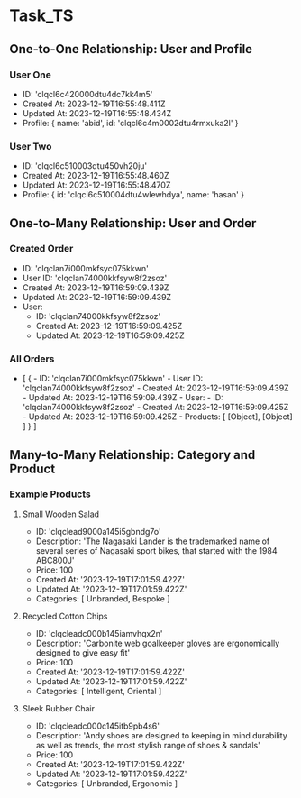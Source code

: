 # Task_TS

## One-to-One Relationship: User and Profile

### User One

- ID: 'clqcl6c420000dtu4dc7kk4m5'
- Created At: 2023-12-19T16:55:48.411Z
- Updated At: 2023-12-19T16:55:48.434Z
- Profile: { name: 'abid', id: 'clqcl6c4m0002dtu4rmxuka2l' }

### User Two

- ID: 'clqcl6c510003dtu450vh20ju'
- Created At: 2023-12-19T16:55:48.460Z
- Updated At: 2023-12-19T16:55:48.470Z
- Profile: { id: 'clqcl6c510004dtu4wlewhdya', name: 'hasan' }

## One-to-Many Relationship: User and Order

### Created Order

- ID: 'clqclan7i000mkfsyc075kkwn'
- User ID: 'clqclan74000kkfsyw8f2zsoz'
- Created At: 2023-12-19T16:59:09.439Z
- Updated At: 2023-12-19T16:59:09.439Z
- User:
  - ID: 'clqclan74000kkfsyw8f2zsoz'
  - Created At: 2023-12-19T16:59:09.425Z
  - Updated At: 2023-12-19T16:59:09.425Z

### All Orders

- [
  { - ID: 'clqclan7i000mkfsyc075kkwn' - User ID: 'clqclan74000kkfsyw8f2zsoz' - Created At: 2023-12-19T16:59:09.439Z - Updated At: 2023-12-19T16:59:09.439Z - User: - ID: 'clqclan74000kkfsyw8f2zsoz' - Created At: 2023-12-19T16:59:09.425Z - Updated At: 2023-12-19T16:59:09.425Z - Products: [ [Object], [Object] ]
  }
  ]

## Many-to-Many Relationship: Category and Product

### Example Products

1. Small Wooden Salad

   - ID: 'clqclead9000a145i5gbndg7o'
   - Description: 'The Nagasaki Lander is the trademarked name of several series of Nagasaki sport bikes, that started with the 1984 ABC800J'
   - Price: 100
   - Created At: '2023-12-19T17:01:59.422Z'
   - Updated At: '2023-12-19T17:01:59.422Z'
   - Categories: [ Unbranded, Bespoke ]

2. Recycled Cotton Chips

   - ID: 'clqcleadc000b145iamvhqx2n'
   - Description: 'Carbonite web goalkeeper gloves are ergonomically designed to give easy fit'
   - Price: 100
   - Created At: '2023-12-19T17:01:59.422Z'
   - Updated At: '2023-12-19T17:01:59.422Z'
   - Categories: [ Intelligent, Oriental ]

3. Sleek Rubber Chair
   - ID: 'clqcleadc000c145itb9pb4s6'
   - Description: 'Andy shoes are designed to keeping in mind durability as well as trends, the most stylish range of shoes & sandals'
   - Price: 100
   - Created At: '2023-12-19T17:01:59.422Z'
   - Updated At: '2023-12-19T17:01:59.422Z'
   - Categories: [ Unbranded, Ergonomic ]
